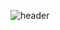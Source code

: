 ![header](https://capsule-render.vercel.app/api?type=venom&color=gradient&customColorList=0,2,2,5,30&height=200&text=Hye's%20Github!)
